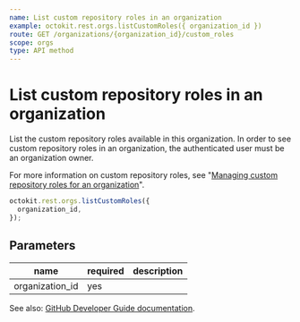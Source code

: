 ```yaml
---
name: List custom repository roles in an organization
example: octokit.rest.orgs.listCustomRoles({ organization_id })
route: GET /organizations/{organization_id}/custom_roles
scope: orgs
type: API method
---
```


# List custom repository roles in an organization

List the custom repository roles available in this organization. In order to see custom
repository roles in an organization, the authenticated user must be an organization owner.

For more information on custom repository roles, see "[Managing custom repository roles for an organization](https://docs.github.com/organizations/managing-peoples-access-to-your-organization-with-roles/managing-custom-repository-roles-for-an-organization)".

```js
octokit.rest.orgs.listCustomRoles({
  organization_id,
});
```

## Parameters

<table>
  <thead>
    <tr>
      <th>name</th>
      <th>required</th>
      <th>description</th>
    </tr>
  </thead>
  <tbody>
    <tr><td>organization_id</td><td>yes</td><td>

</td></tr>
  </tbody>
</table>

See also: [GitHub Developer Guide documentation](https://docs.github.com/rest/reference/orgs#list-custom-repository-roles-in-an-organization).
